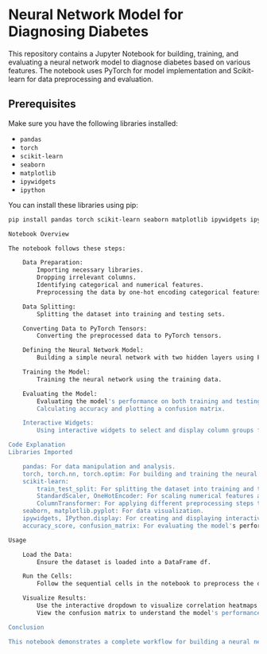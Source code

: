 # Neural Network Model for Diagnosing Diabetes

This repository contains a Jupyter Notebook for building, training, and evaluating a neural network model to diagnose diabetes based on various features. The notebook uses PyTorch for model implementation and Scikit-learn for data preprocessing and evaluation.

## Prerequisites

Make sure you have the following libraries installed:

- `pandas`
- `torch`
- `scikit-learn`
- `seaborn`
- `matplotlib`
- `ipywidgets`
- `ipython`

You can install these libraries using pip:

```bash
pip install pandas torch scikit-learn seaborn matplotlib ipywidgets ipython

Notebook Overview

The notebook follows these steps:

    Data Preparation:
        Importing necessary libraries.
        Dropping irrelevant columns.
        Identifying categorical and numerical features.
        Preprocessing the data by one-hot encoding categorical features and scaling numerical features.

    Data Splitting:
        Splitting the dataset into training and testing sets.

    Converting Data to PyTorch Tensors:
        Converting the preprocessed data to PyTorch tensors.

    Defining the Neural Network Model:
        Building a simple neural network with two hidden layers using PyTorch.

    Training the Model:
        Training the neural network using the training data.

    Evaluating the Model:
        Evaluating the model's performance on both training and testing sets.
        Calculating accuracy and plotting a confusion matrix.

    Interactive Widgets:
        Using interactive widgets to select and display column groups for correlation heatmaps.

Code Explanation
Libraries Imported

    pandas: For data manipulation and analysis.
    torch, torch.nn, torch.optim: For building and training the neural network.
    scikit-learn:
        train_test_split: For splitting the dataset into training and testing sets.
        StandardScaler, OneHotEncoder: For scaling numerical features and one-hot encoding categorical features.
        ColumnTransformer: For applying different preprocessing steps to different feature columns.
    seaborn, matplotlib.pyplot: For data visualization.
    ipywidgets, IPython.display: For creating and displaying interactive widgets in Jupyter Notebooks.
    accuracy_score, confusion_matrix: For evaluating the model's performance.

Usage

    Load the Data:
        Ensure the dataset is loaded into a DataFrame df.

    Run the Cells:
        Follow the sequential cells in the notebook to preprocess the data, build the model, train it, and evaluate it.

    Visualize Results:
        Use the interactive dropdown to visualize correlation heatmaps for different column groups.
        View the confusion matrix to understand the model's performance.

Conclusion

This notebook demonstrates a complete workflow for building a neural network model to diagnose diabetes. It covers data preprocessing, model training, evaluation, and visualization, providing a comprehensive guide for similar machine learning tasks.